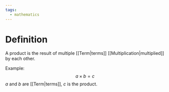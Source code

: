 ```yaml
---
tags:
  - mathematics
---
```

# Definition
A product is the result of multiple [[Term|terms]] [[Multiplication|multiplied]] by each other.

Example: $$a \times b = c$$
$a$ and $b$ are [[Term|terms]], $c$ is the product.